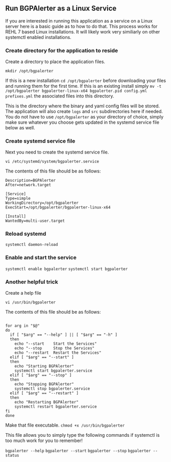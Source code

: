## Run BGPAlerter as a Linux Service
If you are interested in running this application as a service on a Linux server here is a basic guide as to how to do that.  This process works for REHL 7 based Linux installations.  It will likely work very similiarly on other systemctl enabled installations.

### Create directory for the application to reside
Create a directory to place the application files.

`mkdir /opt/bgpalerter`

If this is a new installation `cd /opt/bgpalerter` before downloading your files and running them for the first time.  If this is an existing install simply `mv -t /opt/bgpalerter bgpalerter-linux-x64 bgpalerter.pid config.yml prefixes.yml` the associated files into this directory.

This is the directory where the binary and yaml config files will be stored.  The application will also create `logs` and `src` subdirectories here if needed.  You do not have to use `/opt/bgpalerter` as your directory of choice, simply make sure whatever you choose gets updated in the systemd service file below as well.

### Create systemd service file
Next you need to create the systemd service file.

`vi /etc/systemd/system/bgpalerter.service`

The contents of this file should be as follows:

```[Unit]
Description=BGPAlerter
After=network.target

[Service]
Type=simple
WorkingDirectory=/opt/bgpalerter
ExecStart=/opt/bgpalerter/bgpalerter-linux-x64

[Install]
WantedBy=multi-user.target
```

### Reload systemd

`systemctl daemon-reload`

### Enable and start the service
`systemctl enable bgpalerter`
`systemctl start bgpalerter`

### Another helpful trick
Create a help file

`vi /usr/bin/bgpalerter`

The contents of this file should be as follows:

```#!/bin/bash

for arg in "$@"
do
  if [ "$arg" == "--help" ] || [ "$arg" == "-h" ]
  then
    echo "--start    Start the Services"
    echo "--stop     Stop the Services"
    echo "--restart  Restart the Services"
  elif [ "$arg" == "--start" ]
  then
    echo "Starting BGPAlerter"
    systemctl start bgpalerter.service
  elif [ "$arg" == "--stop" ]
  then
    echo "Stopping BGPAlerter"
    systemctl stop bgpalerter.service
  elif [ "$arg" == "--restart" ]
  then
    echo "Restarting BGPAlerter"
    systemctl restart bgpalerter.service
fi
done
```

Make that file executable.
`chmod +x /usr/bin/bgpalerter`

This file allows you to simply type the following commands if systemctl is too much work for you to remember!

`bgpalerter --help`
`bgpalerter --start`
`bgpalerter --stop`
`bgpalerter --status`
